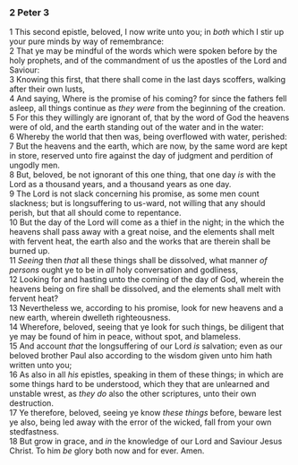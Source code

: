 ### 2 Peter 3

1 This second epistle, beloved, I now write unto you; in *both* which I stir up your pure minds by way of remembrance:  
2 That ye may be mindful of the words which were spoken before by the holy prophets, and of the commandment of us the apostles of the Lord and Saviour:  
3 Knowing this first, that there shall come in the last days scoffers, walking after their own lusts,  
4 And saying, Where is the promise of his coming? for since the fathers fell asleep, all things continue as *they were* from the beginning of the creation.  
5 For this they willingly are ignorant of, that by the word of God the heavens were of old, and the earth standing out of the water and in the water:  
6 Whereby the world that then was, being overflowed with water, perished:  
7 But the heavens and the earth, which are now, by the same word are kept in store, reserved unto fire against the day of judgment and perdition of ungodly men.  
8 But, beloved, be not ignorant of this one thing, that one day *is* with the Lord as a thousand years, and a thousand years as one day.  
9 The Lord is not slack concerning his promise, as some men count slackness; but is longsuffering to us-ward, not willing that any should perish, but that all should come to repentance.  
10 But the day of the Lord will come as a thief in the night; in the which the heavens shall pass away with a great noise, and the elements shall melt with fervent heat, the earth also and the works that are therein shall be burned up.  
11 *Seeing* then *that* all these things shall be dissolved, what manner *of persons* ought ye to be in *all* holy conversation and godliness,  
12 Looking for and hasting unto the coming of the day of God, wherein the heavens being on fire shall be dissolved, and the elements shall melt with fervent heat?  
13 Nevertheless we, according to his promise, look for new heavens and a new earth, wherein dwelleth righteousness.  
14 Wherefore, beloved, seeing that ye look for such things, be diligent that ye may be found of him in peace, without spot, and blameless.  
15 And account *that* the longsuffering of our Lord *is* salvation; even as our beloved brother Paul also according to the wisdom given unto him hath written unto you;  
16 As also in all *his* epistles, speaking in them of these things; in which are some things hard to be understood, which they that are unlearned and unstable wrest, as *they do* also the other scriptures, unto their own destruction.  
17 Ye therefore, beloved, seeing ye know *these things* before, beware lest ye also, being led away with the error of the wicked, fall from your own stedfastness.  
18 But grow in grace, and *in* the knowledge of our Lord and Saviour Jesus Christ. To him *be* glory both now and for ever. Amen.  
